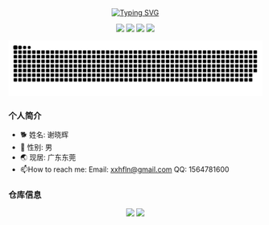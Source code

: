 <div align="center">
  <a href="https://blog.sunguoqi.com/">
      <img src="https://readme-typing-svg.demolab.com?font=Fira+Code&pause=1000&color=024EF7&width=435&lines=日拱一卒，功不唐捐！&center=true&size=31" alt="Typing SVG" />
  </a>
</div>

<p align="center">
<img src="https://img.shields.io/badge/C-00599C?style=flat-square&logo=c&logoColor=white"/>
<img src="https://img.shields.io/badge/-python-E34A86?style=flat-square&logo=python"/>
<img src="https://img.shields.io/badge/-C++-00599C?style=flat-square&logo=c"/>
<img src="https://img.shields.io/badge/-ROS-563D7C?style=flat-square&logo=ros"/>
</p>

![](https://raw.githubusercontent.com/xxhfln/xxhfln/refs/heads/main/assets/github-contribution-grid-snake.svg)

### 个人简介
- 🐕 姓名: 谢晓辉
- 👦 性别: 男
- 🌏 现居: 广东东莞
- 📫How to reach me: Email: xxhfln@gmail.com QQ: 1564781600

### 仓库信息
<p align = "center">
  <img src="https://github-readme-stats.vercel.app/api?username=xxhfln" />
  <img src="https://github-readme-stats.vercel.app/api/top-langs/?username=xxhfln&layout=compact" />
</p>





<!--
**xxhfln/xxhfln** is a ✨ _special_ ✨ repository because its `README.md` (this file) appears on your GitHub profile.

Here are some ideas to get you started:

- 🔭 I’m currently working on ...
- 🌱 I’m currently learning ...
- 👯 I’m looking to collaborate on ...
- 🤔 I’m looking for help with ...
- 💬 Ask me about ...
- 📫 How to reach me: ...
- 😄 Pronouns: ...
- ⚡ Fun fact: ...
-->
